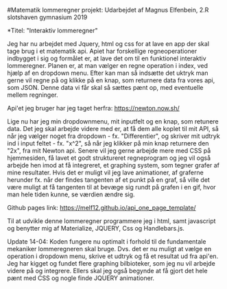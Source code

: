#Matematik lommeregner projekt:
Udarbejdet af Magnus Elfenbein, 2.R slotshaven gymnasium 2019

*Titel: "Interaktiv lommeregner"

Jeg har nu arbejdet med Jquery, html og css for at lave en app der skal tage brug i et matematik api. Apiet har forskellige regneoperationer indbygget i sig og formålet er, at lave det om til en funktionel interaktiv lommeregner. Planen er, at man vælger en regne operation i index, ved hjælp af en dropdown menu. Efter kan man så indsætte det uktryk man gerne vil regne på og klikke på en knap, som returnere data fra vores api, som JSON. Denne data vi får skal så sættes pænt op, med eventuelle mellem regninger. 

Api'et jeg bruger har jeg taget herfra: https://newton.now.sh/

Lige nu har jeg min dropdownmenu, mit inputfelt og en knap, som retunere data. Det jeg skal arbejde videre med er, at få dem alle koplet til mit API, så når jeg vælger noget fra dropdown - fx. "Differentier", og skriver mit udtryk ind i input feltet - fx. "x^2", så når jeg klikker på min knap returnere den "2x", fra mit Newton api. Senere vil jeg gerne arbejde mere med CSS på hjemmesiden, få lavet et godt struktureret regneprogram og jeg vil også arbejde hen imod at få integreret, et graphing system, som tegner grafer af mine resultater. Hvis det er muligt vil jeg lave animationer, af graferne herunder fx. når der findes tangenten af et punkt på en graf, så ville det være muligt at få tangenten til at bevæge sig rundt på grafen i en gif, hvor man hele tiden kunne, se værdien ændre sig.

Github pages link: https://melf12.github.io/api_one_page_template/

Til at udvikle denne lommeregner programmere jeg i html, samt javascript og benytter mig af Materialize, JQUERY, Css og Handlebars.js.

Update 14-04:
Koden fungere nu optimalt i forhold til de fundamentale mekaniker lommeregneren skal bruge. Dvs. det er nu muligt at vælge en operation i dropdown menu, skrive et udtryk og få et resultat ud fra api'en. Jeg har kigget og fundet flere graphing bilbioteker, som jeg nu vil arbejde videre på og integrere. Ellers skal jeg også begynde at få gjort det hele pænt med CSS og nogle finde JQUERY animationer. 

